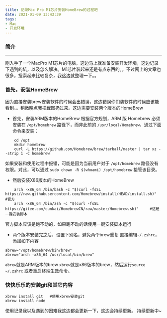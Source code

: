 ```yaml
---
title: 记录Mac Pro M1芯片安装HomeBrew的过程吧
date: 2021-01-09 13:43:39
tags:
- Mac
- 开发环境
---
```

### 简介
---
刚入手了一个MacPro M1芯片的电脑，这边马上就准备安装开发环境，这边记录下遇到的坑，以及怎么解决。M1芯片装起来还是有点东西的。。不过网上的文章也很多，搜索起来比较复杂，我这边就整理一下。。

### 首先，安装HomeBrew
因为直接安装brew安装软件的时候会出错误，这边错误你们装软件的时候应该能看到。。稍微晚点我把截图扔过来。这边需要安装两个版本的HomeBrew
- 首先，安装ARM版本的HomeBrew
  根据官方规划，ARM 版 Homebrew 必须安装在 `/opt/homebrew` 路径下，而非此前的 `/usr/local/Homebrew`，通过下面命令来安装：
```
	cd /opt
	mkdir homebrew
	curl -L https://github.com/Homebrew/brew/tarball/master | tar xz --strip 1 -C homebrew
```
如果安装和使用过程中报错，可能是因为当前用户对于 `/opt/homebrew` 路径没有权限。对此，可以通过 `sudo chown -R $(whoami) /opt/homebrew` 接管该目录。

- 然后安装X86版本的HomeBrew
```
	arch -x86_64 /bin/bash -c "$(curl -fsSL https://raw.githubusercontent.com/Homebrew/install/HEAD/install.sh)"	#官方
	arch -x86_64 /bin/zsh -c "$(curl -fsSL https://gitee.com/cunkai/HomebrewCN/raw/master/Homebrew.sh)"		#这是一键安装脚本
```
官方脚本应该是跑不动的，如果跑不动的话使用一键安装脚本运行

- 两个版本安装完之后，设置下别名，避免两个brew重复
  直接编辑`~/.zshrc`，添加如下内容
```
abrew="/opt/homebrew/bin/brew"
xbrew="arch -x86_64 /usr/local/bin/brew"
```
`abrew`就是ARM版本的brew `xbrew`就是x86版本的brew，然后运行`source ~/.zshrc` 或者重启终端生效命令。


### 快快乐乐的安装git和其它内容
```
xbrew install git 	#使用xbrew安装git
xbrew install node 
```
使用记录我以及遇到的困难我这边都会更新一下，这边会持续更新。
持续更新中~